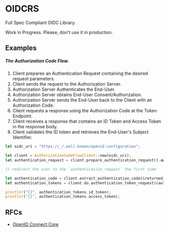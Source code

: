 # OIDCRS

Full Spec Compliant OIDC Library.

Work in Progress. Please, don't use it in production.

## Examples

##### The Authorization Code Flow.

1. Client prepares an Authentication Request containing the desired request parameters.
2. Client sends the request to the Authorization Server.
3. Authorization Server Authenticates the End-User.
4. Authorization Server obtains End-User Consent/Authorization.
5. Authorization Server sends the End-User back to the Client with an Authorization Code.
6. Client requests a response using the Authorization Code at the Token Endpoint.
7. Client receives a response that contains an ID Token and Access Token in the response body.
8. Client validates the ID token and retrieves the End-User's Subject Identifier.

```rs
let oidc_uri = "https://_/.well-known/openid-configuration";

let client = AuthorizationCodeFlowClient::new(oidc_uri);
let authentication_request = client.prepare_authentication_request().await?;

// redirect the user to the `authentication_request` the first time

let authentication_code = client.extract_authentication_code(&returned_url)?;
let authentication_tokens = client.do_authentication_token_request(&authentication_code).await?;

println!("{}", authentication_tokens.id_token);
println!("{}", authentication_tokens.access_token);
```

## RFCs

- [OpenID Connect Core](https://openid.net/specs/openid-connect-core-1_0.html)
